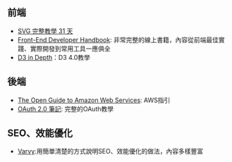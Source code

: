
## 前端
- [SVG 完整教學 31 天](http://www.oxxostudio.tw/articles/201410/svg-tutorial.html)
- [Front-End Developer Handbook](https://www.gitbook.com/book/frontendmasters/front-end-handbook/details): 非常完整的線上書籍，內容從前端最佳實踐、實際開發到常用工具一應俱全
- [D3 in Depth](http://d3indepth.com/)：D3 4.0教學

## 後端
- [The Open Guide to Amazon Web Services](https://github.com/open-guides/og-aws): AWS指引
- [OAuth 2.0 筆記](https://blog.yorkxin.org/2013/09/30/oauth2-1-introduction): 完整的OAuth教學

## SEO、效能優化
- [Varvy](https://varvy.com/):用簡單清楚的方式說明SEO、效能優化的做法，內容多樣豐富
